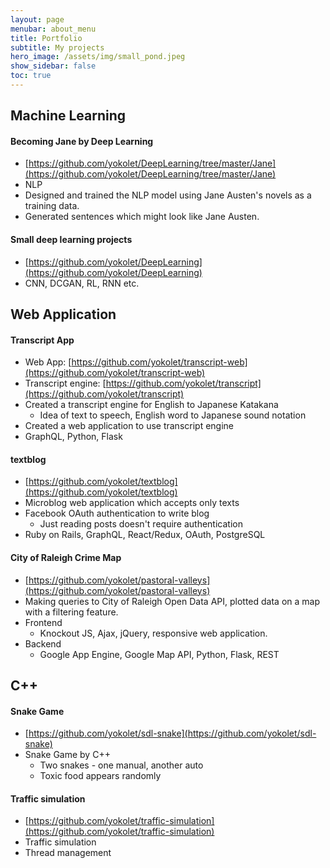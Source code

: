 ```yaml
---
layout: page
menubar: about_menu
title: Portfolio
subtitle: My projects
hero_image: /assets/img/small_pond.jpeg
show_sidebar: false
toc: true
---
```


## Machine Learning

#### Becoming Jane by Deep Learning
- [https://github.com/yokolet/DeepLearning/tree/master/Jane](https://github.com/yokolet/DeepLearning/tree/master/Jane)
- NLP
- Designed and trained the NLP model using Jane Austen's novels as a training data.
- Generated sentences which might look like Jane Austen.

#### Small deep learning projects
- [https://github.com/yokolet/DeepLearning](https://github.com/yokolet/DeepLearning)
- CNN, DCGAN, RL, RNN etc.

## Web Application

#### Transcript App
- Web App: [https://github.com/yokolet/transcript-web](https://github.com/yokolet/transcript-web)
- Transcript engine: [https://github.com/yokolet/transcript](https://github.com/yokolet/transcript)
- Created a transcript engine for English to Japanese Katakana
  - Idea of text to speech, English word to Japanese sound notation
- Created a web application to use transcript engine
- GraphQL, Python, Flask

#### textblog
- [https://github.com/yokolet/textblog](https://github.com/yokolet/textblog)
- Microblog web application which accepts only texts
- Facebook OAuth authentication to write blog
  - Just reading posts doesn't require authentication
- Ruby on Rails, GraphQL, React/Redux, OAuth, PostgreSQL

#### City of Raleigh Crime Map
- [https://github.com/yokolet/pastoral-valleys](https://github.com/yokolet/pastoral-valleys)
- Making queries to City of Raleigh Open Data API, plotted data on a map with a filtering feature.
- Frontend
    - Knockout JS, Ajax, jQuery, responsive web application.
- Backend
    - Google App Engine, Google Map API, Python, Flask, REST

## C++

#### Snake Game
- [https://github.com/yokolet/sdl-snake](https://github.com/yokolet/sdl-snake)
- Snake Game by C++
  - Two snakes - one manual, another auto
  - Toxic food appears randomly

#### Traffic simulation
- [https://github.com/yokolet/traffic-simulation](https://github.com/yokolet/traffic-simulation)
- Traffic simulation
- Thread management



